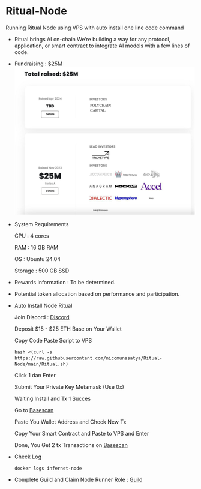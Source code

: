# Ritual-Node
Running Ritual Node using VPS with auto install one line code command
- Ritual brings AI on-chain We’re building a way for any protocol, application, or smart contract to integrate AI models with a few lines of code.
- Fundraising : $25M
  ![Fundrising Ritual](https://raw.githubusercontent.com/nicomunasatya/Ritual-Node/main/fundrising_ritual.jfif)

- System Requirements
  
  CPU : 4 cores
  
  RAM : 16 GB RAM
  
  OS : Ubuntu 24.04
  
  Storage : 500 GB SSD
  

- Rewards Information : To be determined.
- Potential token allocation based on performance and participation.

- Auto Install Node Ritual
  
  Join Discord : [Discord](https://discord.com/invite/ritual-net)
  
  Deposit $15 - $25 ETH Base on Your Wallet
  
  Copy Code Paste Script to VPS
  ```
  bash <(curl -s https://raw.githubusercontent.com/nicomunasatya/Ritual-Node/main/Ritual.sh)
  ```
  Click 1 dan Enter

  Submit Your Private Key Metamask (Use 0x)

  Waiting Install and Tx 1 Succes
  
  Go to [Basescan](https://basescan.org/)

  Paste You Wallet Address and Check New Tx

  Copy Your Smart Contract and Paste to VPS and Enter

  Done, You Get 2 tx Transactions on [Basescan](https://basescan.org/) 

- Check Log
  ```
  docker logs infernet-node
  ```
- Complete Guild and Claim Node Runner Role : [Guild](https://guild.xyz/ritual#!)
